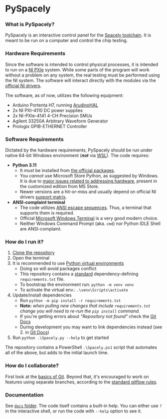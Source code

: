 # PySpacely

### What is PySpacely?
PySpacely is an interactive control panel for the [Spacely toolchain](https://github.com/Fermilab-Microelectronics/spacely). 
It is meant to be run on a computer and control the chip testing.


### Hardware Requirements
Since the software is intended to control physical processes, it is intended to run on a [NI PXIe](https://www.ni.com/en-us/shop/pxi.html)
system. While some parts of the program will work without a problem on any system, the real testing must be 
performed using the NI system. The software will interact directly with the modules via the [official NI drivers](https://github.com/ni/nimi-python).

The software, as of now, utilizes the following equipment:
 - Arduino Portenta H7, running [ArudinoHAL](../ArduinoHAL)
 - 2x NI PXI-4110 DC power supplies
 - 2x NI-PXIe-4141 4-CH Precision SMUs
 - Agilent 33250A Arbitrary Waveform Generator
 - Prologix GPIB-ETHERNET Controller


### Software Requirements
Dictated by the hardware requirements, PySpacely should be run under native 64-bit Windows environment (***not*** via [WSL](https://learn.microsoft.com/en-us/windows/wsl/about)).
The code requires:
 - **Python 3.11**
   - It *must* be installed from [the official packages](https://www.python.org/downloads/windows/).
   - You *cannot* use Microsoft Store Python, as suggested by Windows. It is due to [major issues related to addressing hardware](https://github.com/ni/nimi-python/issues/1904), 
     present in the customized edition from MS Store. 
   - Newer versions are a hit-or-miss and usually depend on official NI drivers [support matrix](https://app.travis-ci.com/github/ni/nimi-python).
 - **ANSI-complaint terminal**
   - The code utilizes [ANSI escape sequences](https://en.wikipedia.org/wiki/ANSI_escape_code). Thus, a terminal that 
     supports them is required.
   - Official [Microsoft Windows Terminal](https://apps.microsoft.com/store/detail/windows-terminal/9N0DX20HK701) is a
     very good modern choice.
   - Neither Windows Command Prompt (aka. `cmd`) nor Python IDLE Shell are ANSI-complaint.


### How do I run it?
1. [Clone the repository](https://docs.github.com/en/repositories/creating-and-managing-repositories/cloning-a-repository?platform=windows&tool=cli#cloning-a-repository)
2. Open the terminal
3. It is recommended to use [Python virtual environments](https://docs.python.org/3/library/venv.html)
     - Doing so will avoid packages conflict
     - This repository contains a [standard](https://www.jetbrains.com/help/pycharm/managing-dependencies.html) 
       dependency-defining `requirements.txt` file.
     - To bootstrap the environment run: `python -m venv venv`
     - To activate the virtual env.: `.\venv\Scripts\activate`
4. Update/install dependencies
     - Run `python -m pip install -r requirements.txt`
     - **Note:** *when pulling new changes that include `requirements.txt` change you will need to re-run the `pip install` 
       command.*
     - If you're getting errors about *"Repository not found"* check the [Git Docs](https://github.com/Fermilab-Microelectronics/general-docs/blob/main/git/private-repos-and-package-managers.md)
     - During development you may want to link dependencies instead (see 2. in [Git Docs](https://github.com/Fermilab-Microelectronics/general-docs/blob/main/git/README.md))
5. Run `python .\Spacely.py --help` to get started

The repository contains a PowerShell `.\Spacely.ps1` script that automates all of the above, but adds to the initial 
launch time.

### How do I collaborate?
First look at the [basics of Git](../README.md#how-do-i-collaborate). Beyond that, it's encouraged to work on features
using separate branches, according to the [standard gitflow rules](https://www.atlassian.com/git/tutorials/comparing-workflows/gitflow-workflow).

### Documentation
See [`docs` folder](docs). The code itself contains a built-in help. You can either use `?` in the interactive shell, or
run the code with `--help` option to see it.
